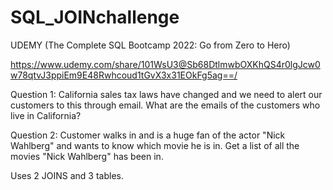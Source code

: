 # SQL_JOINchallenge
UDEMY (The Complete SQL Bootcamp 2022: Go from Zero to Hero) 

https://www.udemy.com/share/101WsU3@Sb68DtlmwbOXKhQS4r0lgJcw0w78qtvJ3ppiEm9E48Rwhcoud1tGvX3x31EOkFg5ag==/

Question 1: California sales tax laws have changed and we need to alert our customers to this through email. What are the emails of the customers who live in California?

Question 2: Customer walks in and is a huge fan of the actor "Nick Wahlberg" and wants to know which movie he is in. Get a list of all the movies "Nick Wahlberg" has been in.
  
  Uses 2 JOINS and 3 tables.
